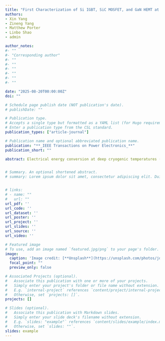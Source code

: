 ```yaml
---
title: "First Characterization of Si IGBT, SiC MOSFET, and GaN HEMT at Deep Cryogenic Temperatures down to 10 Millikelvins"
authors:
- Xin Yang
- Zineng Yang
- Matthew Porter
- Linbo Shao
- admin

author_notes:
#- ""
#- "Corresponding author"
#- ""
#- ""
#- ""
#- ""
#- ""
#- ""

date: "2025-08-20T00:00:00Z"
doi: ""

# Schedule page publish date (NOT publication's date).
# publishDate: ""

# Publication type.
# Accepts a single type but formatted as a YAML list (for Hugo requirements).
# Enter a publication type from the CSL standard.
publication_types: ["article-journal"]

# Publication name and optional abbreviated publication name.
publication: "**_IEEE Transactions on Power Electronics_**"
publication_short: ""

abstract: Electrical energy conversion at deep cryogenic temperatures (T < 4.2 K) is highly desirable for applications in space exploration, quantum computing, biomedical imaging, and emerging power delivery systems. However, the operational viability of power semiconductor devices in this temperature regime remains largely unexplored. Notably, no prior studies have reported high-voltage or dynamic switching characteristics of GaN and SiC power devices below 77 K. In this work, we present the first comprehensive characterization of the static and dynamic performance of Si IGBT, SiC MOSFET, and GaN HEMT devices down to 10 mK. A cryogen-free dilution refrigerator, originally designed for quantum physics experiments, is adapted for power device testing by integration with a custom circuit setup for double-pulse testing (DPT) and dynamic on-resistance (RON) test. At T < 1 K, all three devices are found to retain the normally-off operation, high breakdown voltage, and the capability of hardswitching under gate control. GaN HEMTs demonstrate the absence of dynamic RON degradation, with RON decreasing by 4 times compared to room temperature. This can be explained by the trap freeze-out and increased channel mobility. Differently, SiC MOSFET becomes non-Ohmic below ∼60 K. The knee voltages (VK) of SiC MOSFET and Si IGBT both increase at lower temperatures, leading to elevated conduction loss. The sustained current conduction and high VK in lowly-doped SiC and Si drift layers, despite carrier freeze-out, can be explained by the shallowlevel impact ionization with donor states. These findings lay the foundation for developing deep cryogenic power electronics at temperatures below the current operational boundaries.


# Summary. An optional shortened abstract.
# summary: Lorem ipsum dolor sit amet, consectetur adipiscing elit. Duis posuere tellus ac convallis placerat. Proin tincidunt magna sed ex sollicitudin condimentum.


# links:
# - name: ""
#   url: ""
url_pdf: ''
url_code: ''
url_dataset: ''
url_poster: ''
url_project: ''
url_slides: ''
url_source: ''
url_video: ''

# Featured image
# To use, add an image named `featured.jpg/png` to your page's folder. 
image:
  caption: 'Image credit: [**Unsplash**](https://unsplash.com/photos/jdD8gXaTZsc)'
  focal_point: ""
  preview_only: false

# Associated Projects (optional).
#   Associate this publication with one or more of your projects.
#   Simply enter your project's folder or file name without extension.
#   E.g. `internal-project` references `content/project/internal-project/index.md`.
#   Otherwise, set `projects: []`.
projects: []

# Slides (optional).
#   Associate this publication with Markdown slides.
#   Simply enter your slide deck's filename without extension.
#   E.g. `slides: "example"` references `content/slides/example/index.md`.
#   Otherwise, set `slides: ""`.
slides: example
---
```


